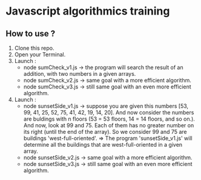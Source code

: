 # Javascript algorithmics training
## How to use ?
1. Clone this repo.
2. Open your Terminal.
3. Launch :
    - node sumCheck_v1.js -> the program will search the result of an addition, with two numbers in a given arrays.
    - node sumCheck_v2.js -> same goal with a more efficient algorithm.
    - node sumCheck_v3.js -> still same goal with an even more efficient algorithm.
4. Launch :
    - node sunsetSide_v1.js -> suppose you are given this numbers [53, 99, 41, 25, 52, 75, 41, 42, 19, 14, 20]. And now consider the numbers are buldings with n floors (53 = 53 floors, 14 = 14 floors, and so on.).
    And now, look at 99 and 75. Each of them has no greater number on its right (until the end of the array). So we consider 99 and 75 are buildings 'west-full-oriented'.
    => The program 'sunsetSide_v1.js' will determine all the buildings that are west-full-oriented in a given array.
    - node sunsetSide_v2.js -> same goal with a more efficient algorithm.
    - node sunsetSide_v3.js -> still same goal with an even more efficient algorithm.